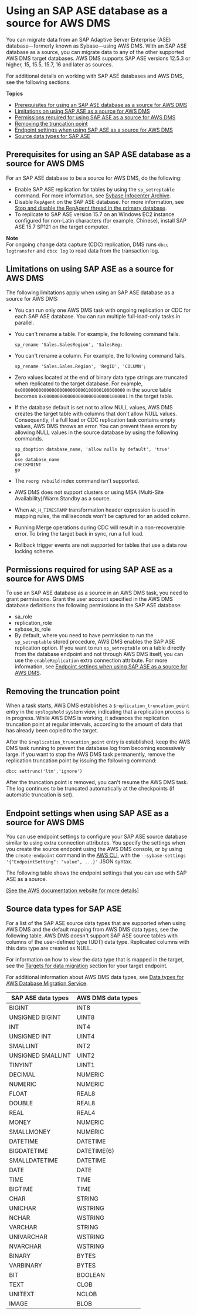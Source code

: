 # Using an SAP ASE database as a source for AWS DMS<a name="CHAP_Source.SAP"></a>

You can migrate data from an SAP Adaptive Server Enterprise \(ASE\) database—formerly known as Sybase—using AWS DMS\. With an SAP ASE database as a source, you can migrate data to any of the other supported AWS DMS target databases\. AWS DMS supports SAP ASE versions 12\.5\.3 or higher, 15, 15\.5, 15\.7, 16 and later as sources\.

For additional details on working with SAP ASE databases and AWS DMS, see the following sections\.

**Topics**
+ [Prerequisites for using an SAP ASE database as a source for AWS DMS](#CHAP_Source.SAP.Prerequisites)
+ [Limitations on using SAP ASE as a source for AWS DMS](#CHAP_Source.SAP.Limitations)
+ [Permissions required for using SAP ASE as a source for AWS DMS](#CHAP_Source.SAP.Security)
+ [Removing the truncation point](#CHAP_Source.SAP.Truncation)
+ [Endpoint settings when using SAP ASE as a source for AWS DMS](#CHAP_Source.SAP.ConnectionAttrib)
+ [Source data types for SAP ASE](#CHAP_Source.SAP.DataTypes)

## Prerequisites for using an SAP ASE database as a source for AWS DMS<a name="CHAP_Source.SAP.Prerequisites"></a>

For an SAP ASE database to be a source for AWS DMS, do the following:
+ Enable SAP ASE replication for tables by using the `sp_setreptable` command\. For more information, see [Sybase Infocenter Archive]( http://infocenter.sybase.com/help/index.jsp?topic=/com.sybase.dc32410_1501/html/refman/X37830.htm)\. 
+ Disable `RepAgent` on the SAP ASE database\. For more information, see [Stop and disable the RepAgent thread in the primary database](http://infocenter-archive.sybase.com/help/index.jsp?topic=/com.sybase.dc20096_1260/html/mra126ag/mra126ag65.htm)\. 
+ To replicate to SAP ASE version 15\.7 on an Windows EC2 instance configured for non\-Latin characters \(for example, Chinese\), install SAP ASE 15\.7 SP121 on the target computer\.

**Note**  
For ongoing change data capture \(CDC\) replication, DMS runs `dbcc logtransfer` and `dbcc log` to read data from the transaction log\.

## Limitations on using SAP ASE as a source for AWS DMS<a name="CHAP_Source.SAP.Limitations"></a>

The following limitations apply when using an SAP ASE database as a source for AWS DMS:
+ You can run only one AWS DMS task with ongoing replication or CDC for each SAP ASE database\. You can run multiple full\-load\-only tasks in parallel\.
+ You can't rename a table\. For example, the following command fails\.

  ```
  sp_rename 'Sales.SalesRegion', 'SalesReg;
  ```
+ You can't rename a column\. For example, the following command fails\.

  ```
  sp_rename 'Sales.Sales.Region', 'RegID', 'COLUMN';
  ```
+ Zero values located at the end of binary data type strings are truncated when replicated to the target database\. For example, `0x0000000000000000000000000100000100000000` in the source table becomes `0x00000000000000000000000001000001` in the target table\.
+ If the database default is set not to allow NULL values, AWS DMS creates the target table with columns that don't allow NULL values\. Consequently, if a full load or CDC replication task contains empty values, AWS DMS throws an error\. You can prevent these errors by allowing NULL values in the source database by using the following commands\.

  ```
  sp_dboption database_name, 'allow nulls by default', 'true'
  go
  use database_name
  CHECKPOINT
  go
  ```
+ The `reorg rebuild` index command isn't supported\.
+ AWS DMS does not support clusters or using MSA \(Multi\-Site Availability\)/Warm Standby as a source\.
+ When `AR_H_TIMESTAMP` transformation header expression is used in mapping rules, the milliseconds won't be captured for an added column\.
+ Running Merge operations during CDC will result in a non\-recoverable error\. To bring the target back in sync, run a full load\.
+ Rollback trigger events are not supported for tables that use a data row locking scheme\.

## Permissions required for using SAP ASE as a source for AWS DMS<a name="CHAP_Source.SAP.Security"></a>

To use an SAP ASE database as a source in an AWS DMS task, you need to grant permissions\. Grant the user account specified in the AWS DMS database definitions the following permissions in the SAP ASE database: 
+ sa\_role
+ replication\_role
+ sybase\_ts\_role
+ By default, where you need to have permission to run the `sp_setreptable` stored procedure, AWS DMS enables the SAP ASE replication option\. If you want to run `sp_setreptable` on a table directly from the database endpoint and not through AWS DMS itself, you can use the `enableReplication` extra connection attribute\. For more information, see [Endpoint settings when using SAP ASE as a source for AWS DMS](#CHAP_Source.SAP.ConnectionAttrib)\.

## Removing the truncation point<a name="CHAP_Source.SAP.Truncation"></a>

When a task starts, AWS DMS establishes a `$replication_truncation_point` entry in the `syslogshold` system view, indicating that a replication process is in progress\. While AWS DMS is working, it advances the replication truncation point at regular intervals, according to the amount of data that has already been copied to the target\.

After the `$replication_truncation_point` entry is established, keep the AWS DMS task running to prevent the database log from becoming excessively large\. If you want to stop the AWS DMS task permanently, remove the replication truncation point by issuing the following command:

```
dbcc settrunc('ltm','ignore')
```

After the truncation point is removed, you can't resume the AWS DMS task\. The log continues to be truncated automatically at the checkpoints \(if automatic truncation is set\)\.

## Endpoint settings when using SAP ASE as a source for AWS DMS<a name="CHAP_Source.SAP.ConnectionAttrib"></a>

You can use endpoint settings to configure your SAP ASE source database similar to using extra connection attributes\. You specify the settings when you create the source endpoint using the AWS DMS console, or by using the `create-endpoint` command in the [AWS CLI](https://docs.aws.amazon.com/cli/latest/reference/dms/index.html), with the `--sybase-settings '{"EndpointSetting": "value", ...}'` JSON syntax\.

The following table shows the endpoint settings that you can use with SAP ASE as a source\.

[\[See the AWS documentation website for more details\]](http://docs.aws.amazon.com/dms/latest/userguide/CHAP_Source.SAP.html)

## Source data types for SAP ASE<a name="CHAP_Source.SAP.DataTypes"></a>

For a list of the SAP ASE source data types that are supported when using AWS DMS and the default mapping from AWS DMS data types, see the following table\. AWS DMS doesn't support SAP ASE source tables with columns of the user\-defined type \(UDT\) data type\. Replicated columns with this data type are created as NULL\. 

For information on how to view the data type that is mapped in the target, see the [Targets for data migration](CHAP_Target.md) section for your target endpoint\.

For additional information about AWS DMS data types, see [Data types for AWS Database Migration Service](CHAP_Reference.DataTypes.md)\.


|  SAP ASE data types  |  AWS DMS data types  | 
| --- | --- | 
| BIGINT | INT8 | 
| UNSIGNED BIGINT | UINT8 | 
| INT | INT4 | 
| UNSIGNED INT | UINT4 | 
| SMALLINT | INT2 | 
| UNSIGNED SMALLINT | UINT2 | 
| TINYINT | UINT1 | 
| DECIMAL | NUMERIC | 
| NUMERIC | NUMERIC | 
| FLOAT | REAL8 | 
| DOUBLE | REAL8 | 
| REAL | REAL4 | 
| MONEY | NUMERIC | 
| SMALLMONEY | NUMERIC | 
| DATETIME | DATETIME | 
| BIGDATETIME | DATETIME\(6\) | 
| SMALLDATETIME | DATETIME | 
| DATE | DATE | 
| TIME | TIME | 
| BIGTIME | TIME | 
| CHAR | STRING | 
| UNICHAR | WSTRING | 
| NCHAR | WSTRING | 
| VARCHAR | STRING | 
| UNIVARCHAR | WSTRING | 
| NVARCHAR | WSTRING | 
| BINARY | BYTES | 
| VARBINARY | BYTES | 
| BIT | BOOLEAN | 
| TEXT | CLOB | 
| UNITEXT | NCLOB | 
| IMAGE | BLOB | 